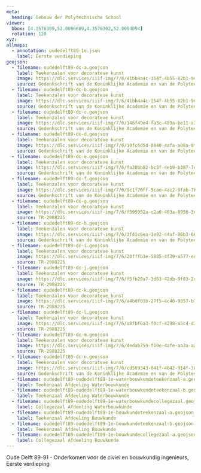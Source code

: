 ```yaml
---
meta: 
  heading: Gebouw der Polytechnische School
viewer:
  bbox: [4.3576309,52.0086689,4.3576302,52.0094094]
  rotation: 120
xyz:
allmaps: 
  - annotation: oudedelft89-1e.json
    label: Eerste verdieping
geojson:
  - filename: oudedelft89-dc-a.geojson
    label: Teekenzalen voor decorateve kunst
    image: https://dlc.services/iiif-img/7/6/41bb4a4c-154f-4b55-82b1-9cfe8a9e8648/340,2058,933,1391/full/90/default.jpg
    source: Gedenkschrift van de Koninklijke Academie en van de Polytechnische School
  - filename: oudedelft89-dc-b.geojson
    label: Teekenzalen voor decorateve kunst
    image: https://dlc.services/iiif-img/7/6/41bb4a4c-154f-4b55-82b1-9cfe8a9e8648/347,385,889,1271/full/90/default.jpg
    source: Gedenkschrift van de Koninklijke Academie en van de Polytechnische School
  - filename: oudedelft89-dc-c.geojson
    label: Teekenzalen voor decorateve kunst
    image: https://dlc.services/iiif-img/7/6/146f49e4-fa3c-409a-be11-a368b2da695d/819,445,2083,1798/full/0/default.jpg
    source: Gedenkschrift van de Koninklijke Academie en van de Polytechnische School
  - filename: oudedelft89-dc-d.geojson
    label: Teekenzalen voor decorateve kunst
    image: https://dlc.services/iiif-img/7/6/19fc6d5d-8840-4afa-a08a-0ffa8dbed7e8/658,413,2403,1807/full/0/default.jpg
    source: Gedenkschrift van de Koninklijke Academie en van de Polytechnische School
  - filename: oudedelft89-dc-e.geojson
    label: Teekenzalen voor decorateve kunst
    image: https://dlc.services/iiif-img/7/6/fa30bb82-bc3f-4eb9-b387-7cb28436b8e8/629,361,2460,1894/full/0/default.jpg
    source: Gedenkschrift van de Koninklijke Academie en van de Polytechnische School
  - filename: oudedelft89-dc-f.geojson
    label: Teekenzalen voor decorateve kunst
    image: https://dlc.services/iiif-img/7/6/9c1f76ff-5cae-4ac2-9fab-7b35f4075e47/753,928,1211,1600/full/0/default.jpg
    source: Gedenkschrift van de Koninklijke Academie en van de Polytechnische School
  - filename: oudedelft89-dc-g.geojson
    label: Teekenzalen voor decorateve kunst
    image: https://dlc.services/iiif-img/7/6/f595952a-c2a6-403a-8956-3edcf2782dd1/940,904,843,1623/full/0/default.jpg
    source: TR-2988225
  - filename: oudedelft89-dc-h.geojson
    label: Teekenzalen voor decorateve kunst
    image: https://dlc.services/iiif-img/7/6/3f41c6ea-1e92-44af-96b3-66d1f711b05a/732,384,2314,1927/full/0/default.jpg
    source: Gedenkschrift van de Koninklijke Academie en van de Polytechnische School
  - filename: oudedelft89-dc-i.geojson
    label: Teekenzalen voor decorateve kunst
    image: https://dlc.services/iiif-img/7/6/20fffb1e-5885-4f39-a577-eeaff0150bfe/1159,719,1365,1051/full/0/default.jpg
    source: TR-2988225
  - filename: oudedelft89-dc-j.geojson
    label: Teekenzalen voor decorateve kunst
    image: https://dlc.services/iiif-img/7/6/f5fb20a7-3d63-42db-9f83-2df31d77fd6a/472,619,1820,2264/full/0/default.jpg
    source: TR-2988225
  - filename: oudedelft89-dc-k.geojson
    label: Teekenzalen voor decorateve kunst
    image: https://dlc.services/iiif-img/7/6/a4bdf01b-27f5-4c40-9857-b737c46c0fc2/458,527,1834,2414/full/0/default.jpg
    source: TR-2988225
  - filename: oudedelft89-dc-l.geojson
    label: Teekenzalen voor decorateve kunst
    image: https://dlc.services/iiif-img/7/6/a8fbf6a3-f0cf-4298-a5c4-d327cd5a6d2c/868,955,1004,1536/full/0/default.jpg
    source: TR-2988225
  - filename: oudedelft89-dc-m.geojson
    label: Teekenzalen voor decorateve kunst
    image: https://dlc.services/iiif-img/7/6/4edab759-f10e-4afe-aa3a-a215bc28422b/471,569,1786,2438/full/0/default.jpg
    source: TR-2988225
  - filename: oudedelft89-dc-n.geojson
    label: Teekenzalen voor decorateve kunst
    image: https://dlc.services/iiif-img/7/6/cd569343-041f-4042-914f-30273cc9db98/793,405,1964,1415/full/0/default.jpg
    source: Gedenkschrift van de Koninklijke Academie en van de Polytechnische School
  - filename: oudedelft89-oudedelft89-1e-waterbouwkundeteekenzaal-a.geojson
    label: Teekenzaal Afdeeling Waterbouwkunde
  - filename: oudedelft89-oudedelft89-1e-waterbouwkundeteekenzaal-b.geojson
    label: Teekenzaal Afdeeling Waterbouwkunde
  - filename: oudedelft89-oudedelft89-1e-waterbouwkundecollegezaal.geojson
    label: Collegezaal Afdeeling Waterbouwkunde
  - filename: oudedelft89-oudedelft89-1e-bouwkundeteekenzaal-a.geojson
    label: Teekenzaal Afdeeling Bouwkunde
  - filename: oudedelft89-oudedelft89-1e-bouwkundeteekenzaal-b.geojson
    label: Teekenzaal Afdeeling Bouwkunde
  - filename: oudedelft89-oudedelft89-1e-bouwkundecollegezaal-a.geojson
    label: Collegezaal Afdeeling Bouwkunde
---
```

Oude Delft 89-91 - Onderkomen voor de civiel en bouwkundig ingenieurs, Eerste verdieping
